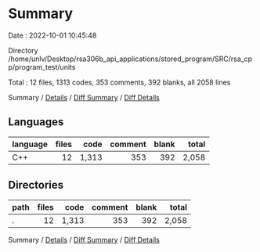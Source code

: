 # Summary

Date : 2022-10-01 10:45:48

Directory /home/unlv/Desktop/rsa306b_api_applications/stored_program/SRC/rsa_cpp/program_test/units

Total : 12 files,  1313 codes, 353 comments, 392 blanks, all 2058 lines

Summary / [Details](details.md) / [Diff Summary](diff.md) / [Diff Details](diff-details.md)

## Languages
| language | files | code | comment | blank | total |
| :--- | ---: | ---: | ---: | ---: | ---: |
| C++ | 12 | 1,313 | 353 | 392 | 2,058 |

## Directories
| path | files | code | comment | blank | total |
| :--- | ---: | ---: | ---: | ---: | ---: |
| . | 12 | 1,313 | 353 | 392 | 2,058 |

Summary / [Details](details.md) / [Diff Summary](diff.md) / [Diff Details](diff-details.md)